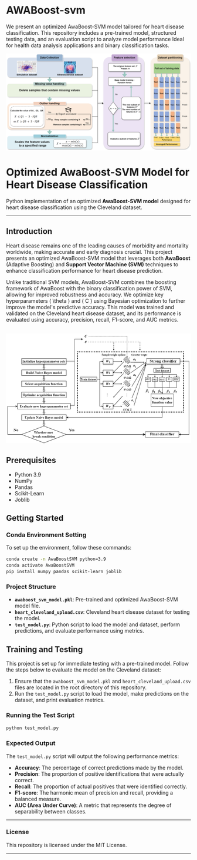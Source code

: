 # AWABoost-svm
We present an optimized AwaBoost-SVM model tailored for heart disease classification.  This repository includes a pre-trained model, structured testing data, and an evaluation script to analyze model performance Ideal for health data analysis applications and binary classification tasks.

![Data Processing Workflow](./AWA-SVM.png)

# Optimized AwaBoost-SVM Model for Heart Disease Classification

Python implementation of an optimized **AwaBoost-SVM model** designed for heart disease classification using the Cleveland dataset.

---

## Introduction

Heart disease remains one of the leading causes of morbidity and mortality worldwide, making accurate and early diagnosis crucial. This project presents an optimized AwaBoost-SVM model that leverages both **AwaBoost** (Adaptive Boosting) and **Support Vector Machine (SVM)** techniques to enhance classification performance for heart disease prediction.

Unlike traditional SVM models, AwaBoost-SVM combines the boosting framework of AwaBoost with the binary classification power of SVM, allowing for improved robustness and accuracy. We optimize key hyperparameters \( \theta \) and \( C \) using Bayesian optimization to further improve the model's predictive accuracy. This model was trained and validated on the Cleveland heart disease dataset, and its performance is evaluated using accuracy, precision, recall, F1-score, and AUC metrics.

![AWA-SVM Model](./AWA-SVM(1).png)
---

## Prerequisites

- Python 3.9
- NumPy
- Pandas
- Scikit-Learn
- Joblib

## Getting Started

### Conda Environment Setting

To set up the environment, follow these commands:

```bash
conda create -n AwaBoostSVM python=3.9
conda activate AwaBoostSVM
pip install numpy pandas scikit-learn joblib
```

### Project Structure

- **`awaboost_svm_model.pkl`**: Pre-trained and optimized AwaBoost-SVM model file.
- **`heart_cleveland_upload.csv`**: Cleveland heart disease dataset for testing the model.
- **`test_model.py`**: Python script to load the model and dataset, perform predictions, and evaluate performance using metrics.

## Training and Testing

This project is set up for immediate testing with a pre-trained model. Follow the steps below to evaluate the model on the Cleveland dataset:

1. Ensure that the `awaboost_svm_model.pkl` and `heart_cleveland_upload.csv` files are located in the root directory of this repository.
2. Run the `test_model.py` script to load the model, make predictions on the dataset, and print evaluation metrics.

### Running the Test Script

```bash
python test_model.py
```

### Expected Output

The `test_model.py` script will output the following performance metrics:

- **Accuracy**: The percentage of correct predictions made by the model.
- **Precision**: The proportion of positive identifications that were actually correct.
- **Recall**: The proportion of actual positives that were identified correctly.
- **F1-score**: The harmonic mean of precision and recall, providing a balanced measure.
- **AUC (Area Under Curve)**: A metric that represents the degree of separability between classes.

---

### License

This repository is licensed under the MIT License.

--- 

